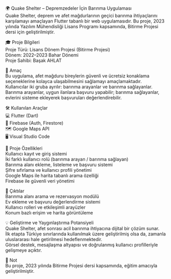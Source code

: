 🌍 Quake Shelter – Depremzedeler İçin Barınma Uygulaması  
Quake Shelter, deprem ve afet mağdurlarının geçici barınma ihtiyaçlarını karşılamayı amaçlayan Flutter tabanlı bir web uygulamasıdır. Bu proje, 2023 yılında Yazılım Mühendisliği Lisans Programı kapsamında, Bitirme Projesi dersi için geliştirilmiştir.

🎓 Proje Bilgileri  
Proje Türü: Lisans Dönem Projesi (Bitirme Projesi)  
Dönem: 2022–2023 Bahar Dönemi  
Proje Sahibi: Başak AHLAT  

🎯 Amaç  
Bu uygulama, afet mağduru bireylerin güvenli ve ücretsiz konaklama seçeneklerine kolayca ulaşabilmesini sağlamayı amaçlamaktadır.  
Kullanıcılar iki gruba ayrılır: barınma arayanlar ve barınma sağlayanlar.  
Barınma arayanlar, uygun ilanlara başvuru yapabilir; barınma sağlayanlar, evlerini sisteme ekleyerek başvuruları değerlendirebilir.  

🛠 Kullanılan Araçlar  
💻 Flutter (Dart)  
🧩 Firebase (Auth, Firestore)  
🗺️ Google Maps API  
🖥️ Visual Studio Code  

🚀 Proje Özellikleri  
Kullanıcı kayıt ve giriş sistemi  
İki farklı kullanıcı rolü (barınma arayan / barınma sağlayan)  
Barınma alanı ekleme, listeleme ve başvuru sistemi  
Şifre sıfırlama ve kullanıcı profili yönetimi  
Google Maps ile harita tabanlı arama özelliği  
Firebase ile güvenli veri yönetimi  

🧪 Çıktılar  
Barınma alanı arama ve rezervasyon modülü  
Ev ekleme ve başvuru değerlendirme sistemi  
Kullanıcı rolleri ve etkileşimli arayüzler  
Konum bazlı erişim ve harita görüntüleme  

💡 Geliştirme ve Yaygınlaştırma Potansiyeli  
Quake Shelter, afet sonrası acil barınma ihtiyacına dijital bir çözüm sunar.  
İlk etapta Türkiye sınırlarında kullanılmak üzere geliştirilmiş olsa da, zamanla uluslararası hale getirilmesi hedeflenmektedir.  
Görsel destek, mesajlaşma altyapısı ve doğrulanmış kullanıcı profilleriyle gelişmeye açıktır.

📎 Not  
Bu proje, 2023 yılında Bitirme Projesi dersi kapsamında, eğitim amacıyla geliştirilmiştir.
